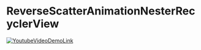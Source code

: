 # ReverseScatterAnimationNesterRecyclerView
[![YoutubeVideoDemoLink](https://gifs.com/gif/QWROQq)](https://www.youtube.com/watch?v=Ru1ynQyy1gk)
